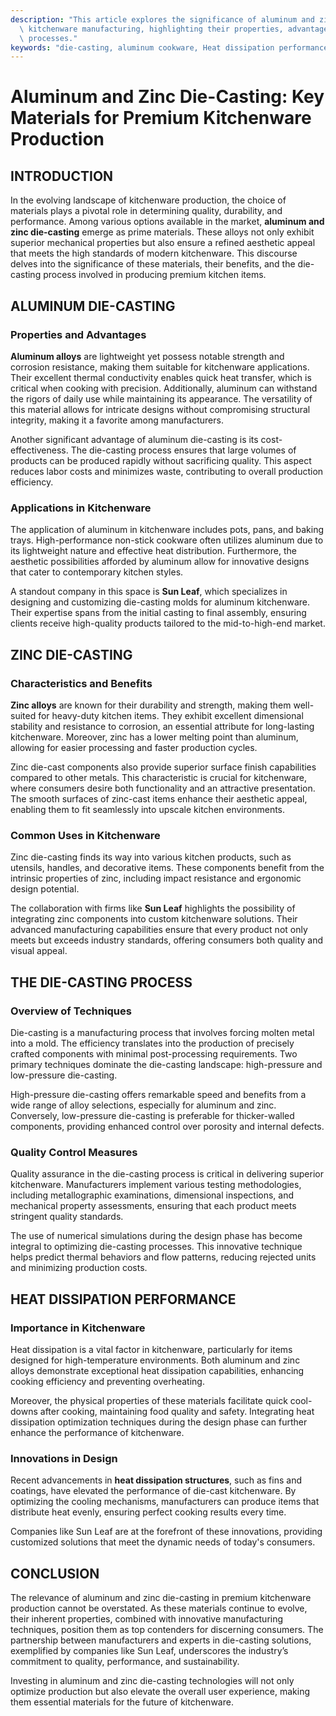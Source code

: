 ```yaml
---
description: "This article explores the significance of aluminum and zinc die-casting in premium\
  \ kitchenware manufacturing, highlighting their properties, advantages, and manufacturing\
  \ processes."
keywords: "die-casting, aluminum cookware, Heat dissipation performance, Die casting process"
---
```

# Aluminum and Zinc Die-Casting: Key Materials for Premium Kitchenware Production

## INTRODUCTION

In the evolving landscape of kitchenware production, the choice of materials plays a pivotal role in determining quality, durability, and performance. Among various options available in the market, **aluminum and zinc die-casting** emerge as prime materials. These alloys not only exhibit superior mechanical properties but also ensure a refined aesthetic appeal that meets the high standards of modern kitchenware. This discourse delves into the significance of these materials, their benefits, and the die-casting process involved in producing premium kitchen items.

## ALUMINUM DIE-CASTING

### Properties and Advantages

**Aluminum alloys** are lightweight yet possess notable strength and corrosion resistance, making them suitable for kitchenware applications. Their excellent thermal conductivity enables quick heat transfer, which is critical when cooking with precision. Additionally, aluminum can withstand the rigors of daily use while maintaining its appearance. The versatility of this material allows for intricate designs without compromising structural integrity, making it a favorite among manufacturers.

Another significant advantage of aluminum die-casting is its cost-effectiveness. The die-casting process ensures that large volumes of products can be produced rapidly without sacrificing quality. This aspect reduces labor costs and minimizes waste, contributing to overall production efficiency. 

### Applications in Kitchenware

The application of aluminum in kitchenware includes pots, pans, and baking trays. High-performance non-stick cookware often utilizes aluminum due to its lightweight nature and effective heat distribution. Furthermore, the aesthetic possibilities afforded by aluminum allow for innovative designs that cater to contemporary kitchen styles. 

A standout company in this space is **Sun Leaf**, which specializes in designing and customizing die-casting molds for aluminum kitchenware. Their expertise spans from the initial casting to final assembly, ensuring clients receive high-quality products tailored to the mid-to-high-end market.

## ZINC DIE-CASTING

### Characteristics and Benefits

**Zinc alloys** are known for their durability and strength, making them well-suited for heavy-duty kitchen items. They exhibit excellent dimensional stability and resistance to corrosion, an essential attribute for long-lasting kitchenware. Moreover, zinc has a lower melting point than aluminum, allowing for easier processing and faster production cycles.

Zinc die-cast components also provide superior surface finish capabilities compared to other metals. This characteristic is crucial for kitchenware, where consumers desire both functionality and an attractive presentation. The smooth surfaces of zinc-cast items enhance their aesthetic appeal, enabling them to fit seamlessly into upscale kitchen environments.

### Common Uses in Kitchenware

Zinc die-casting finds its way into various kitchen products, such as utensils, handles, and decorative items. These components benefit from the intrinsic properties of zinc, including impact resistance and ergonomic design potential. 

The collaboration with firms like **Sun Leaf** highlights the possibility of integrating zinc components into custom kitchenware solutions. Their advanced manufacturing capabilities ensure that every product not only meets but exceeds industry standards, offering consumers both quality and visual appeal.

## THE DIE-CASTING PROCESS

### Overview of Techniques

Die-casting is a manufacturing process that involves forcing molten metal into a mold. The efficiency translates into the production of precisely crafted components with minimal post-processing requirements. Two primary techniques dominate the die-casting landscape: high-pressure and low-pressure die-casting. 

High-pressure die-casting offers remarkable speed and benefits from a wide range of alloy selections, especially for aluminum and zinc. Conversely, low-pressure die-casting is preferable for thicker-walled components, providing enhanced control over porosity and internal defects.

### Quality Control Measures

Quality assurance in the die-casting process is critical in delivering superior kitchenware. Manufacturers implement various testing methodologies, including metallographic examinations, dimensional inspections, and mechanical property assessments, ensuring that each product meets stringent quality standards.

The use of numerical simulations during the design phase has become integral to optimizing die-casting processes. This innovative technique helps predict thermal behaviors and flow patterns, reducing rejected units and minimizing production costs.

## HEAT DISSIPATION PERFORMANCE

### Importance in Kitchenware

Heat dissipation is a vital factor in kitchenware, particularly for items designed for high-temperature environments. Both aluminum and zinc alloys demonstrate exceptional heat dissipation capabilities, enhancing cooking efficiency and preventing overheating.

Moreover, the physical properties of these materials facilitate quick cool-downs after cooking, maintaining food quality and safety. Integrating heat dissipation optimization techniques during the design phase can further enhance the performance of kitchenware.

### Innovations in Design

Recent advancements in **heat dissipation structures**, such as fins and coatings, have elevated the performance of die-cast kitchenware. By optimizing the cooling mechanisms, manufacturers can produce items that distribute heat evenly, ensuring perfect cooking results every time.

Companies like Sun Leaf are at the forefront of these innovations, providing customized solutions that meet the dynamic needs of today's consumers.

## CONCLUSION

The relevance of aluminum and zinc die-casting in premium kitchenware production cannot be overstated. As these materials continue to evolve, their inherent properties, combined with innovative manufacturing techniques, position them as top contenders for discerning consumers. The partnership between manufacturers and experts in die-casting solutions, exemplified by companies like Sun Leaf, underscores the industry’s commitment to quality, performance, and sustainability. 

Investing in aluminum and zinc die-casting technologies will not only optimize production but also elevate the overall user experience, making them essential materials for the future of kitchenware.
